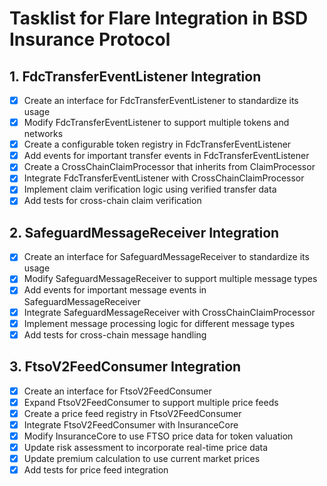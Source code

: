 # Tasklist for Flare Integration in BSD Insurance Protocol

## 1. FdcTransferEventListener Integration
- [x] Create an interface for FdcTransferEventListener to standardize its usage
- [x] Modify FdcTransferEventListener to support multiple tokens and networks
- [x] Create a configurable token registry in FdcTransferEventListener
- [x] Add events for important transfer events in FdcTransferEventListener
- [x] Create a CrossChainClaimProcessor that inherits from ClaimProcessor
- [x] Integrate FdcTransferEventListener with CrossChainClaimProcessor
- [x] Implement claim verification logic using verified transfer data
- [x] Add tests for cross-chain claim verification

## 2. SafeguardMessageReceiver Integration
- [x] Create an interface for SafeguardMessageReceiver to standardize its usage
- [x] Modify SafeguardMessageReceiver to support multiple message types
- [x] Add events for important message events in SafeguardMessageReceiver
- [x] Integrate SafeguardMessageReceiver with CrossChainClaimProcessor
- [x] Implement message processing logic for different message types
- [x] Add tests for cross-chain message handling

## 3. FtsoV2FeedConsumer Integration
- [x] Create an interface for FtsoV2FeedConsumer
- [x] Expand FtsoV2FeedConsumer to support multiple price feeds
- [x] Create a price feed registry in FtsoV2FeedConsumer
- [x] Integrate FtsoV2FeedConsumer with InsuranceCore
- [x] Modify InsuranceCore to use FTSO price data for token valuation
- [x] Update risk assessment to incorporate real-time price data
- [x] Update premium calculation to use current market prices
- [x] Add tests for price feed integration